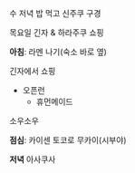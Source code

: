 수
저녁 밥 먹고 신주쿠 구경

목요일
긴자 & 하라주쿠 쇼핑

**아침**: 라멘 나기(숙소 바로 옆)

긴자에서 쇼핑
- 오픈런
	- 휴먼메이드

소우소우

**점심**: 카이센 토코로 무카이(시부야)

**저녁**
아사쿠사
